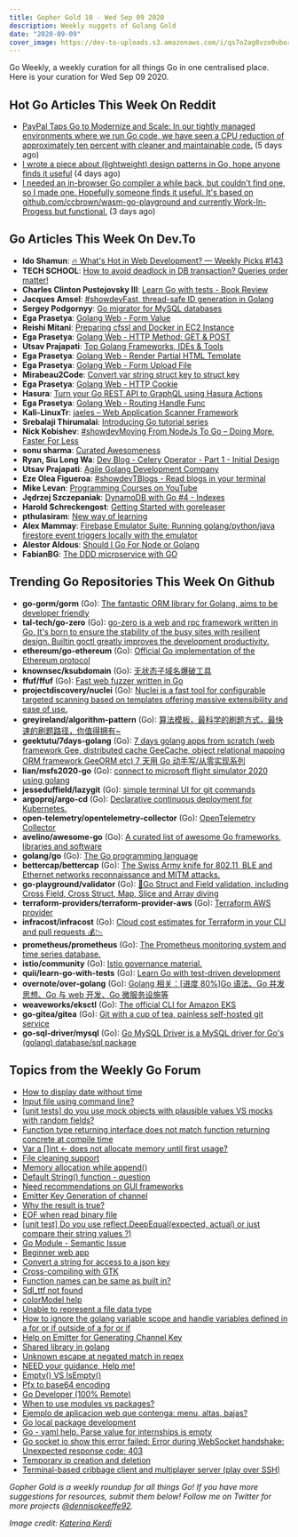 ```yaml
---
title: Gopher Gold 10 - Wed Sep 09 2020
description: Weekly nuggets of Golang Gold
date: "2020-09-09"
cover_image: https://dev-to-uploads.s3.amazonaws.com/i/qs7o2ag8vzo0uborgc7v.png
---
```


Go Weekly, a weekly curation for all things Go in one centralised place. Here is your curation for Wed Sep 09 2020.



## Hot Go Articles This Week On Reddit

- [PayPal Taps Go to Modernize and Scale: In our tightly managed environments where we run Go code, we have seen a CPU reduction of approximately ten percent with cleaner and maintainable code.](https://www.reddit.com/r/golang/comments/ilr81s/paypal_taps_go_to_modernize_and_scale_in_our/) (5 days ago)
- [I wrote a piece about (lightweight) design patterns in Go, hope anyone finds it useful](https://www.reddit.com/r/golang/comments/iml937/i_wrote_a_piece_about_lightweight_design_patterns/) (4 days ago)
- [I needed an in-browser Go compiler a while back, but couldn't find one, so I made one. Hopefully someone finds it useful. It's based on github.com/ccbrown/wasm-go-playground and currently Work-In-Progess but functional.](https://www.reddit.com/r/golang/comments/in46lo/i_needed_an_inbrowser_go_compiler_a_while_back/) (3 days ago)



## Go Articles This Week On Dev.To

- **Ido Shamun**: [🔥 What's Hot in Web Development? — Weekly Picks #143](https://dev.to/dailydotdev/what-s-hot-in-web-development-weekly-picks-143-4pon)
- **TECH SCHOOL**: [How to avoid deadlock in DB transaction? Queries order matter!](https://dev.to/techschoolguru/how-to-avoid-deadlock-in-db-transaction-queries-order-matter-oh7)
- **Charles Clinton Pustejovsky III**: [Learn Go with tests - Book Review](https://dev.to/cpustejovsky/learn-go-with-tests-book-review-na4)
- **Jacques Amsel**: [#showdevFast, thread-safe ID generation in Golang](https://dev.to/dextication/fast-thread-safe-id-generation-in-golang-38li)
- **Sergey Podgornyy**: [Go migrator for MySQL databases](https://dev.to/larapulse/go-migrator-for-mysql-databases-2gom)
- **Ega Prasetya**: [Golang Web - Form Value](https://dev.to/ga/golang-web-form-value-7kl)
- **Reishi Mitani**: [Preparing cfssl and Docker in EC2 Instance](https://dev.to/greenteabiscuit/preparing-cfssl-and-docker-in-ec2-instance-45jp)
- **Ega Prasetya**: [Golang Web - HTTP Method: GET & POST](https://dev.to/ga/golang-web-http-method-get-post-dn6)
- **Utsav Prajapati**: [Top Golang Frameworks, IDEs & Tools](https://dev.to/prajaut/top-golang-frameworks-ides-tools-3g4)
- **Ega Prasetya**: [Golang Web - Render Partial HTML Template](https://dev.to/ga/golang-web-render-partial-html-template-3h1m)
- **Ega Prasetya**: [Golang Web - Form Upload File](https://dev.to/ga/golang-web-form-upload-file-32cg)
- **Mirabeau2Code**: [Convert var string struct key to struct key](https://dev.to/mirabeau2code/convert-var-string-struc-key-to-struct-key-4nfi)
- **Ega Prasetya**: [Golang Web - HTTP Cookie](https://dev.to/ga/golang-web-http-cookie-2ceh)
- **Hasura**: [Turn your Go REST API to GraphQL using Hasura Actions](https://dev.to/hasurahq/turn-your-go-rest-api-to-graphql-using-hasura-actions-g2l)
- **Ega Prasetya**: [Golang Web - Routing Handle Func](https://dev.to/ga/golang-web-routing-handle-func-315f)
- **Kali-LinuxTr**: [jaeles – Web Application Scanner Framework](https://dev.to/kalilinuxtr/jaeles-web-application-scanner-framework-16b)
- **Srebalaji Thirumalai**: [Introducing Go tutorial series](https://dev.to/srebalaji/introducing-go-tutorial-series-347f)
- **Nick Kobishev**: [#showdevMoving From NodeJs To Go – Doing More, Faster For Less](https://dev.to/nickkobishev/moving-from-nodejs-to-go-doing-more-faster-for-less-1g03)
- **sonu sharma**: [Curated Awesomeness](https://dev.to/sonu_sharma/curated-awesomeness-4poe)
- **Ryan, Siu Long Wa**: [Dev Blog - Celery Operator - Part 1 - Initial Design](https://dev.to/ryansiu1995/dev-blog-celery-operator-part-1-initial-design-3hn2)
- **Utsav Prajapati**: [Agile Golang Development Company](https://dev.to/prajaut/agile-golang-development-company-3bbe)
- **Eze Olea Figueroa**: [#showdevTBlogs - Read blogs in your terminal](https://dev.to/ezeoleaf/tblogs-development-blogs-in-your-terminal-4pk5)
- **Mike Levan**: [Programming Courses on YouTube](https://dev.to/thenjdevopsguy/programming-courses-on-youtube-5e6b)
- **Jędrzej Szczepaniak**: [DynamoDB with Go #4 - Indexes](https://dev.to/jbszczepaniak/dynamodb-with-go-4-indexes-3doi)
- **Harold Schreckengost**: [Getting Started with goreleaser](https://dev.to/sydneybrokeit/getting-started-with-goreleaser-5672)
- **pthulasiram**: [New way of learning](https://dev.to/pthulasiram/new-way-of-learning-2g13)
- **Alex Mammay**: [Firebase Emulator Suite: Running golang/python/java firestore event triggers locally with the emulator](https://dev.to/amammay/firebase-emulator-suite-running-golang-python-java-firestore-event-triggers-locally-with-the-emulator-27l3)
- **Alestor Aldous**: [Should I Go For Node or Golang](https://dev.to/alestor123/should-i-go-for-node-or-golang-3d9c)
- **FabianBG**: [The DDD microservice with GO](https://dev.to/fabianbg/the-ddd-microservice-with-go-5cie)



## Trending Go Repositories This Week On Github

- **go-gorm/gorm** (Go): [The fantastic ORM library for Golang, aims to be developer friendly](https://github.com/go-gorm/gorm)
- **tal-tech/go-zero** (Go): [go-zero is a web and rpc framework written in Go. It's born to ensure the stability of the busy sites with resilient design. Builtin goctl greatly improves the development productivity.](https://github.com/tal-tech/go-zero)
- **ethereum/go-ethereum** (Go): [Official Go implementation of the Ethereum protocol](https://github.com/ethereum/go-ethereum)
- **knownsec/ksubdomain** (Go): [无状态子域名爆破工具](https://github.com/knownsec/ksubdomain)
- **ffuf/ffuf** (Go): [Fast web fuzzer written in Go](https://github.com/ffuf/ffuf)
- **projectdiscovery/nuclei** (Go): [Nuclei is a fast tool for configurable targeted scanning based on templates offering massive extensibility and ease of use.](https://github.com/projectdiscovery/nuclei)
- **greyireland/algorithm-pattern** (Go): [算法模板，最科学的刷题方式，最快速的刷题路径，你值得拥有~](https://github.com/greyireland/algorithm-pattern)
- **geektutu/7days-golang** (Go): [7 days golang apps from scratch (web framework Gee, distributed cache GeeCache, object relational mapping ORM framework GeeORM etc) 7 天用 Go 动手写/从零实现系列](https://github.com/geektutu/7days-golang)
- **lian/msfs2020-go** (Go): [connect to microsoft flight simulator 2020 using golang](https://github.com/lian/msfs2020-go)
- **jesseduffield/lazygit** (Go): [simple terminal UI for git commands](https://github.com/jesseduffield/lazygit)
- **argoproj/argo-cd** (Go): [Declarative continuous deployment for Kubernetes.](https://github.com/argoproj/argo-cd)
- **open-telemetry/opentelemetry-collector** (Go): [OpenTelemetry Collector](https://github.com/open-telemetry/opentelemetry-collector)
- **avelino/awesome-go** (Go): [A curated list of awesome Go frameworks, libraries and software](https://github.com/avelino/awesome-go)
- **golang/go** (Go): [The Go programming language](https://github.com/golang/go)
- **bettercap/bettercap** (Go): [The Swiss Army knife for 802.11, BLE and Ethernet networks reconnaissance and MITM attacks.](https://github.com/bettercap/bettercap)
- **go-playground/validator** (Go): [💯Go Struct and Field validation, including Cross Field, Cross Struct, Map, Slice and Array diving](https://github.com/go-playground/validator)
- **terraform-providers/terraform-provider-aws** (Go): [Terraform AWS provider](https://github.com/terraform-providers/terraform-provider-aws)
- **infracost/infracost** (Go): [Cloud cost estimates for Terraform in your CLI and pull requests 💰📉](https://github.com/infracost/infracost)
- **prometheus/prometheus** (Go): [The Prometheus monitoring system and time series database.](https://github.com/prometheus/prometheus)
- **istio/community** (Go): [Istio governance material.](https://github.com/istio/community)
- **quii/learn-go-with-tests** (Go): [Learn Go with test-driven development](https://github.com/quii/learn-go-with-tests)
- **overnote/over-golang** (Go): [Golang 相关：[进度 80%]Go 语法、Go 并发思想、Go 与 web 开发、Go 微服务设施等](https://github.com/overnote/over-golang)
- **weaveworks/eksctl** (Go): [The official CLI for Amazon EKS](https://github.com/weaveworks/eksctl)
- **go-gitea/gitea** (Go): [Git with a cup of tea, painless self-hosted git service](https://github.com/go-gitea/gitea)
- **go-sql-driver/mysql** (Go): [Go MySQL Driver is a MySQL driver for Go's (golang) database/sql package](https://github.com/go-sql-driver/mysql)



## Topics from the Weekly Go Forum

- [How to display date without time](https://forum.golangbridge.org/t/how-to-display-date-without-time/20444)
- [Input file using command line?](https://forum.golangbridge.org/t/input-file-using-command-line/20460)
- [[unit tests] do you use mock objects with plausible values VS mocks with random fields?](https://forum.golangbridge.org/t/unit-tests-do-you-use-mock-objects-with-plausible-values-vs-mocks-with-random-fields/20455)
- [Function type returning interface does not match function returning concrete at compile time](https://forum.golangbridge.org/t/function-type-returning-interface-does-not-match-function-returning-concrete-at-compile-time/20438)
- [Var a []int <- does not allocate memory until first usage?](https://forum.golangbridge.org/t/var-a-int-does-not-allocate-memory-until-first-usage/20458)
- [File cleaning support](https://forum.golangbridge.org/t/file-cleaning-support/20488)
- [Memory allocation while append()](https://forum.golangbridge.org/t/memory-allocation-while-append/20479)
- [Default String() function - question](https://forum.golangbridge.org/t/default-string-function-question/20457)
- [Need recommendations on GUI frameworks](https://forum.golangbridge.org/t/need-recommendations-on-gui-frameworks/20440)
- [Emitter Key Generation of channel](https://forum.golangbridge.org/t/emitter-key-generation-of-channel/20437)
- [Why the result is true?](https://forum.golangbridge.org/t/why-the-result-is-true/20483)
- [EOF when read binary file](https://forum.golangbridge.org/t/eof-when-read-binary-file/20486)
- [[unit test] Do you use reflect.DeepEqual(expected, actual) or just compare their string values ?)](https://forum.golangbridge.org/t/unit-test-do-you-use-reflect-deepequal-expected-actual-or-just-compare-their-string-values/20454)
- [Go Module - Semantic Issue](https://forum.golangbridge.org/t/go-module-semantic-issue/20474)
- [Beginner web app](https://forum.golangbridge.org/t/beginner-web-app/20514)
- [Convert a string for access to a json key](https://forum.golangbridge.org/t/convert-a-string-for-access-to-a-json-key/20441)
- [Cross-compiling with GTK](https://forum.golangbridge.org/t/cross-compiling-with-gtk/20423)
- [Function names can be same as built in?](https://forum.golangbridge.org/t/function-names-can-be-same-as-built-in/20459)
- [Sdl_ttf not found](https://forum.golangbridge.org/t/sdl-ttf-not-found/20443)
- [colorModel help](https://forum.golangbridge.org/t/colormodel-help/20480)
- [Unable to represent a file data type](https://forum.golangbridge.org/t/unable-to-represent-a-file-data-type/20511)
- [How to ignore the golang variable scope and handle variables defined in a for or if outside of a for or if](https://forum.golangbridge.org/t/how-to-ignore-the-golang-variable-scope-and-handle-variables-defined-in-a-for-or-if-outside-of-a-for-or-if/20472)
- [Help on Emitter for Generating Channel Key](https://forum.golangbridge.org/t/help-on-emitter-for-generating-channel-key/20447)
- [Shared library in golang](https://forum.golangbridge.org/t/shared-library-in-golang/20435)
- [Unknown escape at negated match in reqex](https://forum.golangbridge.org/t/unknown-escape-at-negated-match-in-reqex/20491)
- [NEED your guidance, Help me!](https://forum.golangbridge.org/t/need-your-guidance-help-me/20473)
- [Empty() VS IsEmpty()](https://forum.golangbridge.org/t/empty-vs-isempty/20424)
- [Pfx to base64 encoding](https://forum.golangbridge.org/t/pfx-to-base64-encoding/20425)
- [Go Developer (100% Remote)](https://forum.golangbridge.org/t/go-developer-100-remote/20432)
- [When to use modules vs packages?](https://forum.golangbridge.org/t/when-to-use-modules-vs-packages/20436)
- [Ejemplo de aplicacion web que contenga: menu, altas, bajas?](https://forum.golangbridge.org/t/ejemplo-de-aplicacion-web-que-contenga-menu-altas-bajas/20503)
- [Go local package development](https://forum.golangbridge.org/t/go-local-package-development/20509)
- [Go - yaml help. Parse value for internships is empty](https://forum.golangbridge.org/t/go-yaml-help-parse-value-for-internships-is-empty/20496)
- [Go socket io show this error failed: Error during WebSocket handshake: Unexpected response code: 403](https://forum.golangbridge.org/t/go-socket-io-show-this-error-failed-error-during-websocket-handshake-unexpected-response-code-403/20470)
- [Temporary ip creation and deletion](https://forum.golangbridge.org/t/temporary-ip-creation-and-deletion/20453)
- [Terminal-based cribbage client and multiplayer server (play over SSH)](https://forum.golangbridge.org/t/terminal-based-cribbage-client-and-multiplayer-server-play-over-ssh/20430)

_Gopher Gold is a weekly roundup for all things Go! If you have more suggestions for resources, submit them below! Follow me on Twitter for more projects [@dennisokeeffe92](https://twitter.com/dennisokeeffe92)._

_Image credit: [Katerina Kerdi](https://unsplash.com/@katekerdi)_
